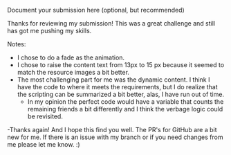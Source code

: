 Document your submission here (optional, but recommended)

Thanks for reviewing my submission! This was a great challenge and still has got me pushing my skills.

Notes:
- I chose to do a fade as the animation.
- I chose to raise the content text from 13px to 15 px because it seemed to match the resource images a bit better.
- The most challenging part for me was the dynamic content. I think I have the code to where it meets the requirements, but I do realize that the scripting can be summarized a bit better, alas, I have run out of time.
    - In my opinion the perfect code would have a variable that counts the remaining friends a bit differently and I think the verbage logic could be revisited.



-Thanks again! And I hope this find you well. The PR's for GitHub are a bit new for me. If there is an issue with my branch or if you need changes from me please let me know. :)